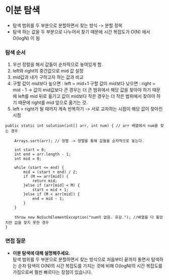 # 이분 탐색

- 탐색 범위를 두 부분으로 분할하면서 찾는 방식 -> 분할 정복
- 탐색 하는 값을 두 부분으로 나누어서 찾기 때문에 시간 복잡도가 O(N) 에서 O(logN) 이 됨

### 탐색 순서
1. 우선 정렬을 해서 값들이 순차적으로 놓여있게 함.
2. left와 right의 중간값으로 mid 값 설정
3. mid값과 내가 구하고자 하는 값과 비교
4. 구할 값이 mid보다 높으면 : left = mid+1 구할 값이 mid보다 낮으면 : right = mid - 1
-> 값이 mid값보다 큰 경우는 더 큰 범위에서 해당 값을 찾아야 하기 때문에 left를 mid 뒤로 옮기고
   값이 mid보다 작은 경우는 더 작은 범위에서 찾아야 하기 때문에 right를 mid 앞으로 옮기는 것. 
5. left > right가 될 때까지 계속 반복하기
-> 서로 교차하는 시점이 해당 값이 찾아진 시점

```
public static int solution(int[] arr, int num) { // arr 배열에서 num을 찾는 경우
	
    Arrays.sort(arr); // 정렬 -> 정렬을 통해 값들을 순차적으로 놓는다.
	
    int start = 0;
    int end = arr.length - 1;
    int mid = 0;

    while (start <= end) {
        mid = (start + end) / 2;
        if (M == arr[mid]) {
            return mid;
        }else if (arr[mid] < M) {
            start = mid + 1;
        }else if (M < arr[mid]) {
            end = mid - 1;
        }
    }

    throw new NoSuchElementException("num이 없음. 유감."); //배열을 다 돌았지만 값을 찾지 못한 경우
}
```

### 면접 질문
- **이분 탐색에 대해 설명해주세요.** <br>
탐색 범위를 두 부분으로 분할하면서 찾는 방식으로 처음부터 끝까지 돌면서 탐색하는 순차 탐색이 O(N)의 시간 복잡도를 가지는 것에 비해
O(logN)의 시간 복잡도를 가짐으로써 훨씬 빠르다는 장점이 있습니다. 

